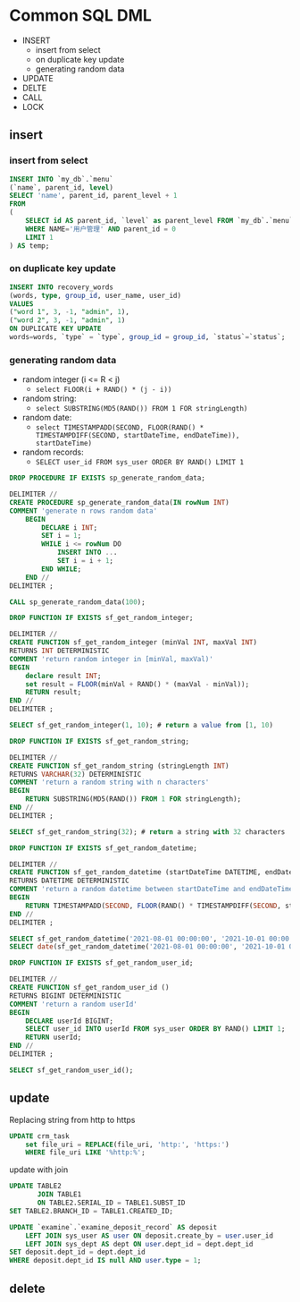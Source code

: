 # Common SQL DML

- INSERT
  - insert from select
  - on duplicate key update
  - generating random data
- UPDATE
- DELTE
- CALL
- LOCK

## insert

### insert from select

```sql
INSERT INTO `my_db`.`menu` 
(`name`, parent_id, level)
SELECT 'name', parent_id, parent_level + 1
FROM 
(
    SELECT id AS parent_id, `level` as parent_level FROM `my_db`.`menu` 
    WHERE NAME='用户管理' AND parent_id = 0
    LIMIT 1
) AS temp;
```

### on duplicate key update

```sql
INSERT INTO recovery_words
(words, type, group_id, user_name, user_id) 
VALUES 
("word 1", 3, -1, "admin", 1),
("word 2", 3, -1, "admin", 1)
ON DUPLICATE KEY UPDATE 
words=words, `type` = `type`, group_id = group_id, `status`=`status`;
```

### generating random data

- random integer (i <= R < j)
  - `select FLOOR(i + RAND() * (j - i))`
- random string: 
  - `select SUBSTRING(MD5(RAND()) FROM 1 FOR stringLength) `
- random date:
  - `select TIMESTAMPADD(SECOND, FLOOR(RAND() * TIMESTAMPDIFF(SECOND, startDateTime, endDateTime)), startDateTime)`
- random records: 
  - `SELECT user_id FROM sys_user ORDER BY RAND() LIMIT 1`

```sql
DROP PROCEDURE IF EXISTS sp_generate_random_data;

DELIMITER //
CREATE PROCEDURE sp_generate_random_data(IN rowNum INT)
COMMENT 'generate n rows random data'
	BEGIN
        DECLARE i INT;
        SET i = 1;
        WHILE i <= rowNum DO
            INSERT INTO ...
            SET i = i + 1;
        END WHILE;
    END //
DELIMITER ;

CALL sp_generate_random_data(100);
```

```sql
DROP FUNCTION IF EXISTS sf_get_random_integer;

DELIMITER //
CREATE FUNCTION sf_get_random_integer (minVal INT, maxVal INT)
RETURNS INT DETERMINISTIC
COMMENT 'return random integer in [minVal, maxVal)'
BEGIN
    declare result INT;
    set result = FLOOR(minVal + RAND() * (maxVal - minVal));
    RETURN result;  
END //
DELIMITER ;

SELECT sf_get_random_integer(1, 10); # return a value from [1, 10)
```

```sql
DROP FUNCTION IF EXISTS sf_get_random_string;

DELIMITER //
CREATE FUNCTION sf_get_random_string (stringLength INT)
RETURNS VARCHAR(32) DETERMINISTIC
COMMENT 'return a random string with n characters'
BEGIN
	RETURN SUBSTRING(MD5(RAND()) FROM 1 FOR stringLength);
END //
DELIMITER ;

SELECT sf_get_random_string(32); # return a string with 32 characters
```

```sql
DROP FUNCTION IF EXISTS sf_get_random_datetime;

DELIMITER //
CREATE FUNCTION sf_get_random_datetime (startDateTime DATETIME, endDateTime DATETIME)
RETURNS DATETIME DETERMINISTIC
COMMENT 'return a random datetime between startDateTime and endDateTime'
BEGIN
	RETURN TIMESTAMPADD(SECOND, FLOOR(RAND() * TIMESTAMPDIFF(SECOND, startDateTime, endDateTime)), startDateTime);
END //
DELIMITER ;

SELECT sf_get_random_datetime('2021-08-01 00:00:00', '2021-10-01 00:00:00');
SELECT date(sf_get_random_datetime('2021-08-01 00:00:00', '2021-10-01 00:00:00'));
```

```sql
DROP FUNCTION IF EXISTS sf_get_random_user_id;

DELIMITER //
CREATE FUNCTION sf_get_random_user_id ()
RETURNS BIGINT DETERMINISTIC
COMMENT 'return a random userId'
BEGIN
	DECLARE userId BIGINT;
	SELECT user_id INTO userId FROM sys_user ORDER BY RAND() LIMIT 1;
	RETURN userId;
END //
DELIMITER ;

SELECT sf_get_random_user_id();
```



## update

Replacing string from http to https

```sql
UPDATE crm_task
	set file_uri = REPLACE(file_uri, 'http:', 'https:')
	WHERE file_uri LIKE '%http:%';
```

update with join

```sql
UPDATE TABLE2
       JOIN TABLE1
       ON TABLE2.SERIAL_ID = TABLE1.SUBST_ID
SET TABLE2.BRANCH_ID = TABLE1.CREATED_ID;
```

```sql
UPDATE `examine`.`examine_deposit_record` AS deposit
	LEFT JOIN sys_user AS user ON deposit.create_by = user.user_id
	LEFT JOIN sys_dept AS dept ON user.dept_id = dept.dept_id 
SET deposit.dept_id = dept.dept_id
WHERE deposit.dept_id IS null AND user.type = 1;
```

## delete